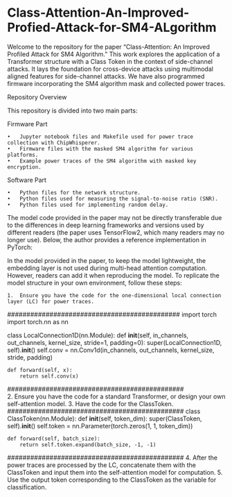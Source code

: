 # Class-Attention-An-Improved-Profied-Attack-for-SM4-ALgorithm
Welcome to the repository for the paper “Class-Attention: An Improved Profiled Attack for SM4 Algorithm.” This work explores the application of a Transformer structure with a Class Token in the context of side-channel attacks. It lays the foundation for cross-device attacks using multimodal aligned features for side-channel attacks. We have also programmed firmware incorporating the SM4 algorithm mask and collected power traces.

Repository Overview

This repository is divided into two main parts:

Firmware Part

	•	Jupyter notebook files and Makefile used for power trace collection with ChipWhisperer.
	•	Firmware files with the masked SM4 algorithm for various platforms.
	•	Example power traces of the SM4 algorithm with masked key encryption.

Software Part

	•	Python files for the network structure.
	•	Python files used for measuring the signal-to-noise ratio (SNR).
	•	Python files used for implementing random delay.

The model code provided in the paper may not be directly transferable due to the differences in deep learning frameworks and versions used by different readers (the paper uses TensorFlow2, which many readers may no longer use). Below, the author provides a reference implementation in PyTorch:

In the model provided in the paper, to keep the model lightweight, the embedding layer is not used during multi-head attention computation. However, readers can add it when reproducing the model. To replicate the model structure in your own environment, follow these steps:

	1.	Ensure you have the code for the one-dimensional local connection layer (LC) for power traces.
 #############################################
import torch
import torch.nn as nn

class LocalConnection1D(nn.Module):
    def __init__(self, in_channels, out_channels, kernel_size, stride=1, padding=0):
        super(LocalConnection1D, self).__init__()
        self.conv = nn.Conv1d(in_channels, out_channels, kernel_size, stride, padding)

    def forward(self, x):
        return self.conv(x)
##############################################	
	2.	Ensure you have the code for a standard Transformer, or design your own self-attention model.
	3.	Have the code for the ClassToken.
 ##############################################
 class ClassToken(nn.Module):
    def __init__(self, token_dim):
        super(ClassToken, self).__init__()
        self.token = nn.Parameter(torch.zeros(1, 1, token_dim))

    def forward(self, batch_size):
        return self.token.expand(batch_size, -1, -1)
##############################################
	4.	After the power traces are processed by the LC, concatenate them with the ClassToken and input them into the self-attention model for computation.
	5.	Use the output token corresponding to the ClassToken as the variable for classification.
